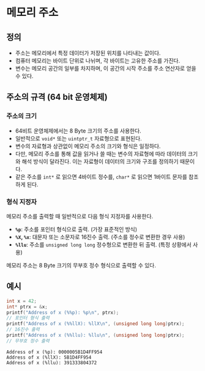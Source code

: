 # 메모리 주소

## 정의

- 주소는 메모리에서 특정 데이터가 저장된 위치를 나타내는 값이다.
- 컴퓨터 메모리는 바이트 단위로 나뉘며, 각 바이트는 고유한 주소를 가진다.
- 변수는 메모리 공간의 일부를 차지하며, 이 공간의 시작 주소를 주소 연산자로 얻을 수 있다.

## 주소의 규격 (64 bit 운영체제)

### 주소의 크기

- 64비트 운영체제에서는  8 Byte 크기의 주소를 사용한다.
- 일반적으로 `void*` 또는 `uintptr_t` 자료형으로 표현된다.
- 변수의 자료형과 상관없이 메모리 주소의 크기와 형식은 일정하다.
- 다만, 메모리 주소를 통해 값을 읽거나 쓸 때는 변수의 자료형에 따라 데이터의 크기와 해석 방식이 달라진다. 이는 자료형이 데이터의 크기와 구조를 정의하기 때문이다.
- 같은 주소를 `int*` 로 읽으면 4바이트 정수를, `char*` 로 읽으면 1바이트 문자를 참조하게 된다.

### 형식 지정자

메모리 주소를 출력할 때 일반적으로 다음 형식 지정자를 사용한다.

- **`%p`**: 주소를 포인터 형식으로 출력. (가장 표준적인 방식)
- **`%X`, `%x`**: 대문자 또는 소문자로 16진수 출력. (주소를 정수로 변환한 경우 사용)
- **`%llu`**: 주소를 `unsigned long long` 정수형으로 변환한 뒤 출력. (특정 상황에서 사용)

메모리 주소는 8 Byte 크기의 무부호 정수 형식으로 출력할 수 있다.

## 예시

```cpp
int x = 42;
int* ptrx = &x;
printf("Address of x (%%p): %p\n", ptrx);
// 포인터 형식 출력
printf("Address of x (%%llX): %llX\n", (unsigned long long)ptrx);
// 16진수 출력
printf("Address of x (%%llu): %llu\n", (unsigned long long)ptrx);
// 무부호 정수 출력
```

```
Address of x (%p): 0000005B1D4FF954
Address of x (%llX): 5B1D4FF954
Address of x (%llu): 391333804372
```
